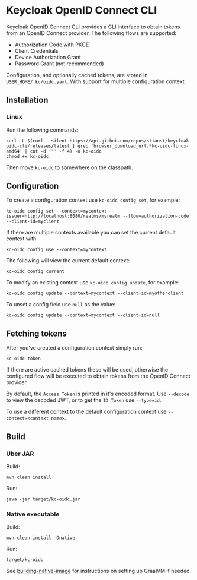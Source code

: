 # Keycloak OpenID Connect CLI

Keycloak OpenID Connect CLI provides a CLI interface to obtain tokens from an OpenID Connect provider. The following 
flows are supported:

* Authorization Code with PKCE
* Client Credentials
* Device Authorization Grant
* Password Grant (not recommended)

Configuration, and optionally cached tokens, are stored in `USER_HOME/.kc/oidc.yaml`. With support for multiple 
configuration context.

## Installation

### Linux

Run the following commands:
```
curl -L $(curl --silent https://api.github.com/repos/stianst/keycloak-oidc-cli/releases/latest | grep 'browser_download_url.*kc-oidc-linux-amd64' | cut -d '"' -f 4) -o kc-oidc
chmod +x kc-oidc
```

Then move `kc-oidc` to somewhere on the classpath.

## Configuration

To create a configuration context use `kc-oidc config set`, for example:

```
kc-oidc config set --context=mycontext --issuer=http://localhost:8080/realms/myrealm --flow=authorization-code --client-id=myclient
```

If there are multiple contexts available you can set the current default context with:

```
kc-oidc config use --context=mycontext
```

The following will view the current default context:

```
kc-oidc config current
```

To modify an existing context use `kc-oidc config update`, for example:

```
kc-oidc config update --context=mycontext --client-id=myotherclient
```

To unset a config field use `null` as the value:

```
kc-oidc config update --context=mycontext --client-id=null
```


## Fetching tokens

After you've created a configuration context simply run:

```
kc-oidc token
```

If there are active cached tokens these will be used, otherwise the configured flow will be executed to obtain
tokens from the OpenID Connect provider.

By default, the `Access Token` is printed in it's encoded format. Use `--decode` to view the decoded JWT, or to get the
`ID Token` use `--type=id`.

To use a different context to the default configuration context use `--context=<context name>`.


## Build

### Uber JAR

Build:
```
mvn clean install
```

Run:
```
java -jar target/kc-oidc.jar
```

### Native executable

Build:
```
mvn clean install -Dnative
```

Run:
```
target/kc-oidc
```

See [building-native-image](https://quarkus.io/guides/building-native-image) for instructions on setting up GraalVM if needed.